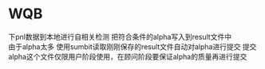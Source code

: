# WQB
下pnl数据到本地进行自相关检测 把符合条件的alpha写入到result文件中  
由于alpha太多 使用sumbit读取刚刚保存的result文件自动对alpha进行提交
提交alpha这个文件仅限用户阶段使用，在顾问阶段要保证alpha的质量再进行提交
